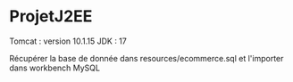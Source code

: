 ﻿# ProjetJ2EE

Tomcat : version 10.1.15
JDK : 17

Récupérer la base de donnée dans resources/ecommerce.sql et l'importer dans workbench MySQL 
